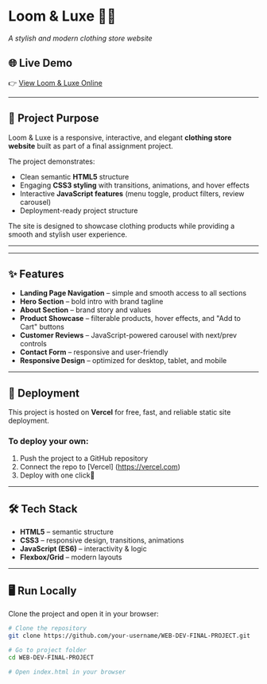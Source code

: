 # Loom & Luxe 👗✨  
_A stylish and modern clothing store website_  

## 🌐 Live Demo  
👉 [View Loom & Luxe Online](https://web-dev-final-project-bice.vercel.app/)  

---

## 📖 Project Purpose  
Loom & Luxe is a responsive, interactive, and elegant **clothing store website** built as part of a final assignment project.  

The project demonstrates:  
- Clean semantic **HTML5** structure  
- Engaging **CSS3 styling** with transitions, animations, and hover effects  
- Interactive **JavaScript features** (menu toggle, product filters, review carousel)  
- Deployment-ready project structure  

The site is designed to showcase clothing products while providing a smooth and stylish user experience.  

---

---

## ✨ Features  

- **Landing Page Navigation** – simple and smooth access to all sections  
- **Hero Section** – bold intro with brand tagline  
- **About Section** – brand story and values  
- **Product Showcase** – filterable products, hover effects, and "Add to Cart" buttons  
- **Customer Reviews** – JavaScript-powered carousel with next/prev controls  
- **Contact Form** – responsive and user-friendly  
- **Responsive Design** – optimized for desktop, tablet, and mobile  

---

## 🚀 Deployment  

This project is hosted on **Vercel** for free, fast, and reliable static site deployment.

### To deploy your own:  
1. Push the project to a GitHub repository  
2. Connect the repo to [Vercel] (https://vercel.com) 
3. Deploy with one click🎉

---

## 🛠️ Tech Stack  

- **HTML5** – semantic structure  
- **CSS3** – responsive design, transitions, animations  
- **JavaScript (ES6)** – interactivity & logic  
- **Flexbox/Grid** – modern layouts  

---

## 🖥️ Run Locally  

Clone the project and open it in your browser: 

```bash
# Clone the repository
git clone https://github.com/your-username/WEB-DEV-FINAL-PROJECT.git

# Go to project folder
cd WEB-DEV-FINAL-PROJECT

# Open index.html in your browser
